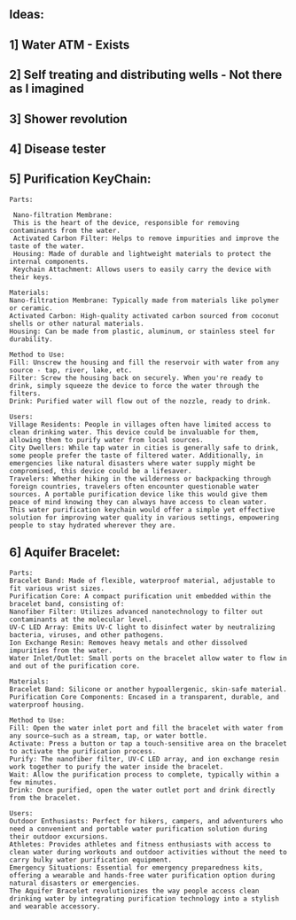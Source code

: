 ## Ideas:

## 1] Water ATM - Exists

## 2] Self treating and distributing wells - Not there as I imagined

## 3] Shower revolution

## 4] Disease tester

## 5] Purification KeyChain: 

    Parts:

     Nano-filtration Membrane: 
     This is the heart of the device, responsible for removing contaminants from the water.
     Activated Carbon Filter: Helps to remove impurities and improve the taste of the water.
     Housing: Made of durable and lightweight materials to protect the internal components.
     Keychain Attachment: Allows users to easily carry the device with their keys.

    Materials:
    Nano-filtration Membrane: Typically made from materials like polymer or ceramic.
    Activated Carbon: High-quality activated carbon sourced from coconut shells or other natural materials.
    Housing: Can be made from plastic, aluminum, or stainless steel for durability.

    Method to Use:
    Fill: Unscrew the housing and fill the reservoir with water from any source - tap, river, lake, etc.
    Filter: Screw the housing back on securely. When you're ready to drink, simply squeeze the device to force the water through the filters.
    Drink: Purified water will flow out of the nozzle, ready to drink.

    Users:
    Village Residents: People in villages often have limited access to clean drinking water. This device could be invaluable for them, allowing them to purify water from local sources.
    City Dwellers: While tap water in cities is generally safe to drink, some people prefer the taste of filtered water. Additionally, in emergencies like natural disasters where water supply might be compromised, this device could be a lifesaver.
    Travelers: Whether hiking in the wilderness or backpacking through foreign countries, travelers often encounter questionable water sources. A portable purification device like this would give them peace of mind knowing they can always have access to clean water.
    This water purification keychain would offer a simple yet effective solution for improving water quality in various settings, empowering people to stay hydrated wherever they are.

## 6] Aquifer Bracelet:

    Parts:
    Bracelet Band: Made of flexible, waterproof material, adjustable to fit various wrist sizes.
    Purification Core: A compact purification unit embedded within the bracelet band, consisting of:
    Nanofiber Filter: Utilizes advanced nanotechnology to filter out contaminants at the molecular level.
    UV-C LED Array: Emits UV-C light to disinfect water by neutralizing bacteria, viruses, and other pathogens.
    Ion Exchange Resin: Removes heavy metals and other dissolved impurities from the water.
    Water Inlet/Outlet: Small ports on the bracelet allow water to flow in and out of the purification core.

    Materials:
    Bracelet Band: Silicone or another hypoallergenic, skin-safe material.
    Purification Core Components: Encased in a transparent, durable, and waterproof housing.

    Method to Use:
    Fill: Open the water inlet port and fill the bracelet with water from any source—such as a stream, tap, or water bottle.
    Activate: Press a button or tap a touch-sensitive area on the bracelet to activate the purification process.
    Purify: The nanofiber filter, UV-C LED array, and ion exchange resin work together to purify the water inside the bracelet.
    Wait: Allow the purification process to complete, typically within a few minutes.
    Drink: Once purified, open the water outlet port and drink directly from the bracelet.

    Users:
    Outdoor Enthusiasts: Perfect for hikers, campers, and adventurers who need a convenient and portable water purification solution during their outdoor excursions.
    Athletes: Provides athletes and fitness enthusiasts with access to clean water during workouts and outdoor activities without the need to carry bulky water purification equipment.
    Emergency Situations: Essential for emergency preparedness kits, offering a wearable and hands-free water purification option during natural disasters or emergencies.
    The Aquifer Bracelet revolutionizes the way people access clean drinking water by integrating purification technology into a stylish and wearable accessory.
